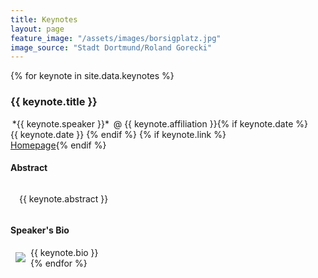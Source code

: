 ```yaml
---
title: Keynotes
layout: page
feature_image: "/assets/images/borsigplatz.jpg"
image_source: "Stadt Dortmund/Roland Gorecki"
---
```



{% for keynote in site.data.keynotes %}
<div class="row col-md-12" markdown="1">

<h3><a id="{{keynote.title|slugify}}"></a>{{ keynote.title }}</h3>
<span class="glyphicon glyphicon-user" aria-hidden="true"></span> <span style="padding:.2em;" class="bg-info">*{{ keynote.speaker }}*</span> <span class="text-muted">@ {{ keynote.affiliation }}</span>{% if keynote.date %}
<br><span class="glyphicon glyphicon-calendar" aria-hidden="true"></span> 
{{ keynote.date }}
{% endif %}
{% if keynote.link %}<br><span class="glyphicon glyphicon-bookmark" aria-hidden="true"></span> <a href="{{ keynote.link }}">Homepage</a>{% endif %}

<div class="col-md-7">
<h4>Abstract</h4> 

<div style="margin-top:.5em; padding:1em;" class="bg-info text-justify" markdown="1">
{{ keynote.abstract }}
</div>
</div>
<div class="col-md-5">

<h4>Speaker's Bio</h4>

<div class="text-muted text-justify">
<img class="img-thumbnail" style="margin:8px;max-width:120px;height:auto" align="left" src="/assets/images/speakers/{{ keynote.image }}">
{{ keynote.bio }}
</div>
</div>
</div>
{% endfor %}

<div style="height:4em;" class="row col-md-12"></div>
